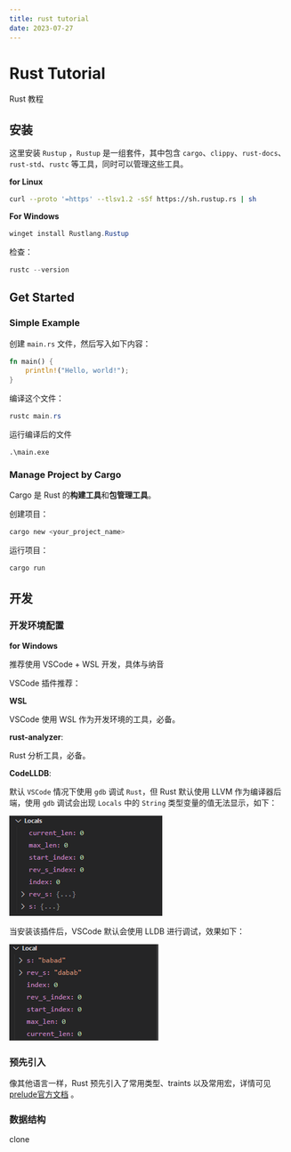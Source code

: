 ```yaml
---
title: rust tutorial
date: 2023-07-27
---
```


# Rust Tutorial

Rust 教程

## 安装

这里安装 `Rustup` ，`Rustup` 是一组套件，其中包含 `cargo`、`clippy`、`rust-docs`、`rust-std`、`rustc` 等工具，同时可以管理这些工具。

**for Linux**

```sh
curl --proto '=https' --tlsv1.2 -sSf https://sh.rustup.rs | sh
```

**For Windows**

```powershell
winget install Rustlang.Rustup
```

检查：

```powershell
rustc --version
```

## Get Started

### Simple Example

创建 `main.rs` 文件，然后写入如下内容：

```rust
fn main() {
    println!("Hello, world!");
}
```

编译这个文件：

```powershell
rustc main.rs
```

运行编译后的文件

```
.\main.exe
```

### Manage Project by Cargo

Cargo 是 Rust 的**构建工具**和**包管理工具**。

创建项目：

```sh
cargo new <your_project_name>
```

运行项目：

```sh
cargo run
```

## 开发

### 开发环境配置

**for Windows**

推荐使用 VSCode + WSL 开发，具体与纳音

VSCode 插件推荐：

**WSL**

VSCode 使用 WSL 作为开发环境的工具，必备。 

**rust-analyzer**:

Rust 分析工具，必备。

**CodeLLDB**:

默认 `VSCode` 情况下使用 `gdb` 调试 `Rust`，但 Rust 默认使用 LLVM 作为编译器后端，使用 `gdb` 调试会出现 `Locals` 中的 `String` 类型变量的值无法显示，如下：

![image-20230801143838599](./assets/image-20230801143838599.png)

当安装该插件后，VSCode 默认会使用 LLDB 进行调试，效果如下：

![image-20230801144115864](./assets/image-20230801144115864.png)

### 预先引入

像其他语言一样，Rust 预先引入了常用类型、traints 以及常用宏，详情可见 [prelude官方文档](https://doc.rust-lang.org/std/prelude/index.html) 。

### 数据结构

clone
